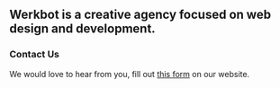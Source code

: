## Werkbot is a creative agency focused on web design and development.

### Contact Us
We would love to hear from you, fill out [this form](https://www.werkbot.com/get-in-touch/) on our website. 
